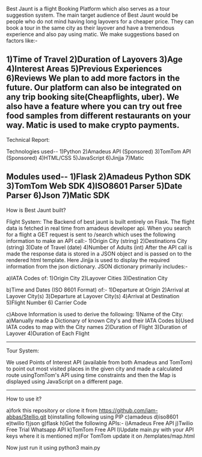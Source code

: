 Best Jaunt is a flight Booking Platform which also serves as a tour suggestion system.
The main target audience of Best Jaunt would be people who do not mind having long layovers for a cheaper price. 
They can book a tour in the same city as their layover and have a tremendous experience and also pay using matic. We make suggestions based on factors like:-

1)Time of Travel
2)Duration of Layovers
3)Age
4)Interest Areas
5)Previous Experiences
6)Reviews
We plan to add more factors in the future. Our platform can also be integrated on any trip booking site(Cheapflights, uber). 
We also have a feature where you can try out free food samples from different restaurants on your way.
Matic is used to make crypto payments.
---------------------------------------------------------------------------------------------------------------------------------------
Technical Report:

Technologies used--
1)Python
2)Amadeus API (Sponsored)
3)TomTom API (Sponsored)
4)HTML/CSS
5)JavaScript
6)Jinjja
7)Matic

Modules used--
1)Flask 
2)Amadeus Python SDK 
3)TomTom Web SDK
4)ISO8601 Parser
5)Date Parser
6)Json
7)Matic SDK
--------------------------------------------------------------------------------------------------------------------------------------
How is Best Jaunt built?

Flight System:
The Backend of best jaunt is built entirely on Flask. The flight data is fetched in real time from amadeus developer api.
When you search for a flight a GET request is sent to /search which uses the following information to make an API call:-
1)Origin City (string)
2)Destinations City (string)
3)Date of Travel (date)
4)Number of Adults (int)
After the API call is made the response data is stored in a JSON object and is passed on to the rendered html template. 
Here Jinjja is used to display the required information from the json dictionary. JSON dictionary primarily includes:-

a)IATA Codes of: 
1)Origin City
2)Layover Cities 
3)Destination City

b)Time and Dates (ISO 8601 Format) of:-
1)Departure at Origin 
2)Arrival at Layover City(s) 
3)Departure at Layover City(s) 
4)Arrival at Destination
5)Flight Number
6) Carrier Code

c)Above Information is used to derive the following:
1)Name of the City: a)Manually made a Dictionary of known City's and their IATA Codes b)Used IATA codes to map with the City names
2)Duration of Flight
3)Duration of Layover
4)Duration of Each Flight

------------------------------------------------------------------------------------------------------------------------------------------------------

Tour System:

We used Points of Interest API (available from both Amadeus and TomTom) to point out most visited places in the given city and made a
calculated route usingTomTom's API using time constraints and then the Map is displayed using JavaScript on a different page.

------------------------------------------------------------------------------------------------------------------------------------------------------

How to use it?

a)fork this repository or clone it from https://github.com/iam-abbas/Stellio.git
b)installing following using PIP
c)amadeus
d)iso8601
e)twilio
f)json
g)flask
h)Get the following APIs:-
i)Amadeus Free API
j)Twilio Free Trial Whatsapp API
k)TomTom Free API
l)Update main.py with your API keys where it is mentioned
m)For TomTom update it on /templates/map.html

Now just run it using python3 main.py
